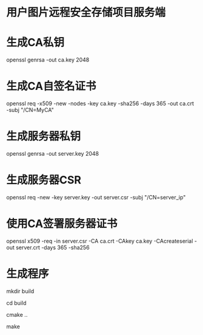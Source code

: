 # 用户图片远程安全存储项目服务端

# 生成CA私钥
openssl genrsa -out ca.key 2048
 
# 生成CA自签名证书
openssl req -x509 -new -nodes -key ca.key -sha256 -days 365 -out ca.crt -subj "/CN=MyCA"

# 生成服务器私钥
openssl genrsa -out server.key 2048
 
# 生成服务器CSR
openssl req -new -key server.key -out server.csr -subj "/CN=server_ip"

# 使用CA签署服务器证书
openssl x509 -req -in server.csr -CA ca.crt -CAkey ca.key -CAcreateserial -out server.crt -days 365 -sha256

# 生成程序
mkdir build

cd build

cmake ..

make